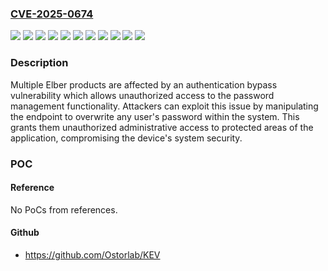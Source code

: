 ### [CVE-2025-0674](https://cve.mitre.org/cgi-bin/cvename.cgi?name=CVE-2025-0674)
![](https://img.shields.io/static/v1?label=Product&message=Cleber%2F3%20Broadcast%20Multi-Purpose%20Platform&color=blue)
![](https://img.shields.io/static/v1?label=Product&message=ESE%20DVB-S%2FS2%20Satellite%20Receiver&color=blue)
![](https://img.shields.io/static/v1?label=Product&message=Reble610%20M%2FODU%20XPIC%20IP-ASI-SDH&color=blue)
![](https://img.shields.io/static/v1?label=Product&message=Signum%20DVB-S%2FS2%20IRD&color=blue)
![](https://img.shields.io/static/v1?label=Product&message=Wayber%20Analog%2FDigital%20Audio%20STL&color=blue)
![](https://img.shields.io/static/v1?label=Version&message=%3D%200.01%20&color=brighgreen)
![](https://img.shields.io/static/v1?label=Version&message=%3D%201.0%20&color=brighgreen)
![](https://img.shields.io/static/v1?label=Version&message=%3D%204%20&color=brighgreen)
![](https://img.shields.io/static/v1?label=Version&message=0%3C%3D%201.5.179%20&color=brighgreen)
![](https://img.shields.io/static/v1?label=Version&message=0%3C%3D%201.999%20&color=brighgreen)
![](https://img.shields.io/static/v1?label=Vulnerability&message=CWE-288&color=brighgreen)

### Description

Multiple Elber products are affected by an authentication bypass vulnerability which allows unauthorized access to the password management functionality. Attackers can exploit this issue by manipulating the endpoint to overwrite any user's password within the system. This grants them unauthorized administrative access to protected areas of the application, compromising the device's system security.

### POC

#### Reference
No PoCs from references.

#### Github
- https://github.com/Ostorlab/KEV

